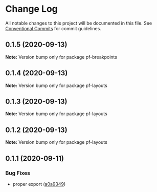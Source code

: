 # Change Log

All notable changes to this project will be documented in this file.
See [Conventional Commits](https://conventionalcommits.org) for commit guidelines.

## 0.1.5 (2020-09-13)

**Note:** Version bump only for package pf-breakpoints





## 0.1.4 (2020-09-13)

**Note:** Version bump only for package pf-layouts





## 0.1.3 (2020-09-13)

**Note:** Version bump only for package pf-layouts





## 0.1.2 (2020-09-13)

**Note:** Version bump only for package pf-layouts





## 0.1.1 (2020-09-11)


### Bug Fixes

* proper export ([a0a9349](https://github.com/wurde/prefab-ui/commit/a0a9349910b686ff0a3d60849d96e12594f367c2))
